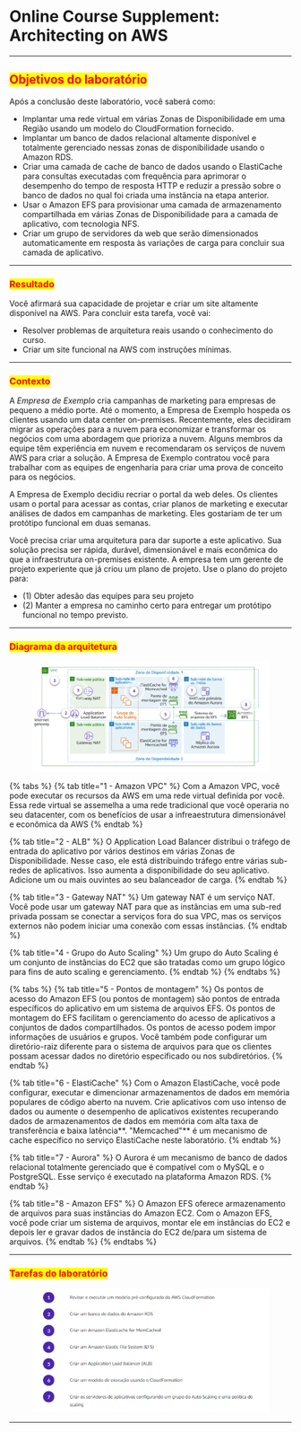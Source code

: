# Online Course Supplement: Architecting on AWS

***

## <mark style="color:red;">**Objetivos do laboratório**</mark>

Após a conclusão deste laboratório, você saberá como:

* Implantar uma rede virtual em várias Zonas de Disponibilidade em uma Região usando um modelo do CloudFormation fornecido.
* Implantar um banco de dados relacional altamente disponível e totalmente gerenciado nessas zonas de disponibilidade usando o Amazon RDS.
* Criar uma camada de cache de banco de dados usando o ElastiCache para consultas executadas com frequência para aprimorar o desempenho do tempo de resposta HTTP e reduzir a pressão sobre o banco de dados no qual foi criada uma instância na etapa anterior.
* Usar o Amazon EFS para provisionar uma camada de armazenamento compartilhada em várias Zonas de Disponibilidade para a camada de aplicativo, com tecnologia NFS.
* Criar um grupo de servidores da web que serão dimensionados automaticamente em resposta às variações de carga para concluir sua camada de aplicativo.

***

### <mark style="color:red;">**Resultado**</mark>

Você afirmará sua capacidade de projetar e criar um site altamente disponível na AWS. Para concluir esta tarefa, você vai:

* Resolver problemas de arquitetura reais usando o conhecimento do curso.
* Criar um site funcional na AWS com instruções mínimas.

***

### <mark style="color:red;">**Contexto**</mark>

A _Empresa de Exemplo_ cria campanhas de marketing para empresas de pequeno a médio porte. Até o momento, a Empresa de Exemplo hospeda os clientes usando um data center on-premises. Recentemente, eles decidiram migrar as operações para a nuvem para economizar e transformar os negócios com uma abordagem que prioriza a nuvem. Alguns membros da equipe têm experiência em nuvem e recomendaram os serviços de nuvem AWS para criar a solução. A Empresa de Exemplo contratou você para trabalhar com as equipes de engenharia para criar uma prova de conceito para os negócios.

A Empresa de Exemplo decidiu recriar o portal da web deles. Os clientes usam o portal para acessar as contas, criar planos de marketing e executar análises de dados em campanhas de marketing. Eles gostariam de ter um protótipo funcional em duas semanas.&#x20;

Você precisa criar uma arquitetura para dar suporte a este aplicativo. Sua solução precisa ser rápida, durável, dimensionável e mais econômica do que a infraestrutura on-premises existente. A empresa tem um gerente de projeto experiente que já criou um plano de projeto. Use o plano do projeto para:&#x20;

* (1) Obter adesão das equipes para seu projeto
* (2) Manter a empresa no caminho certo para entregar um protótipo funcional no tempo previsto.

***

### <mark style="color:red;">**Diagrama da arquitetura**</mark>

<figure><img src="../../.gitbook/assets/image (29) (1) (1).png" alt=""><figcaption></figcaption></figure>

{% tabs %}
{% tab title="1 - Amazon VPC" %}
Com a Amazon VPC, você pode executar os recursos da AWS em uma rede virtual definida por você. Essa rede virtual se assemelha a uma rede tradicional que você operaria no seu datacenter, com os benefícios de usar a infreaestrutura dimensionável e econômica da AWS
{% endtab %}

{% tab title="2 - ALB" %}
O Application Load Balancer distribui o tráfego de entrada do aplicativo por vários destinos em várias Zonas de Disponibilidade. Nesse caso, ele está distribuindo tráfego entre várias sub-redes de aplicativos. Isso aumenta a disponibilidade do seu aplicativo. Adicione um ou mais ouvintes ao seu balanceador de carga.
{% endtab %}

{% tab title="3 - Gateway NAT" %}
Um gateway NAT é um serviço NAT. Você pode usar um gateway NAT para que as instâncias em uma sub-red privada possam se conectar a serviços fora do sua VPC, mas os serviços externos não podem iniciar uma conexão com essas instãncias.
{% endtab %}

{% tab title="4 - Grupo do Auto Scaling" %}
Um grupo do Auto Scaling é um conjunto de instâncias do EC2 que são tratadas como um grupo lógico para fins de auto scaling e gerenciamento.
{% endtab %}
{% endtabs %}

{% tabs %}
{% tab title="5 - Pontos de montagem" %}
Os pontos de acesso do Amazon EFS (ou pontos de montagem) são pontos de entrada específicos do aplicativo em um sistema de arquivos EFS. Os pontos de montagem do EFS facilitam o gerenciamento do acesso de aplicativos a conjuntos de dados compartilhados. Os pontos de acesso podem impor informações de usuários e grupos. Você também pode configurar um diretório-raiz diferente para o sistema de arquivos para que os clientes possam acessar dados no diretório especificado ou nos subdiretórios.
{% endtab %}

{% tab title="6 - ElastiCache" %}
Com o Amazon ElastiCache, você pode configurar, executar e dimencionar armazenamentos de dados em memória populares de código aberto na nuvem. Crie aplicativos com uso intenso de dados ou aumente o desempenho de aplicativos existentes recuperando dados de armazenamentos de dados em memória com alta taxa de transferência e baixa latência**. "Memcached"** é um mecanismo de cache específico no serviço ElastiCache neste laboratório.
{% endtab %}

{% tab title="7 - Aurora" %}
O Aurora é um mecanismo de banco de dados relacional totalmente gerenciado que é compatível com o MySQL e o PostgreSQL. Esse serviço é executado na plataforma Amazon RDS.
{% endtab %}

{% tab title="8 - Amazon EFS" %}
O Amazon EFS oferece armazenamento de arquivos para suas instâncias do Amazon EC2. Com o Amazon EFS, você pode criar um sistema de arquivos, montar ele em instâncias do EC2 e depois ler e gravar dados de instância do EC2 de/para um sistema de arquivos.
{% endtab %}
{% endtabs %}

***

### <mark style="color:red;">**Tarefas do laboratório**</mark>

<figure><img src="../../.gitbook/assets/image (30) (1) (1) (1).png" alt=""><figcaption></figcaption></figure>

***
